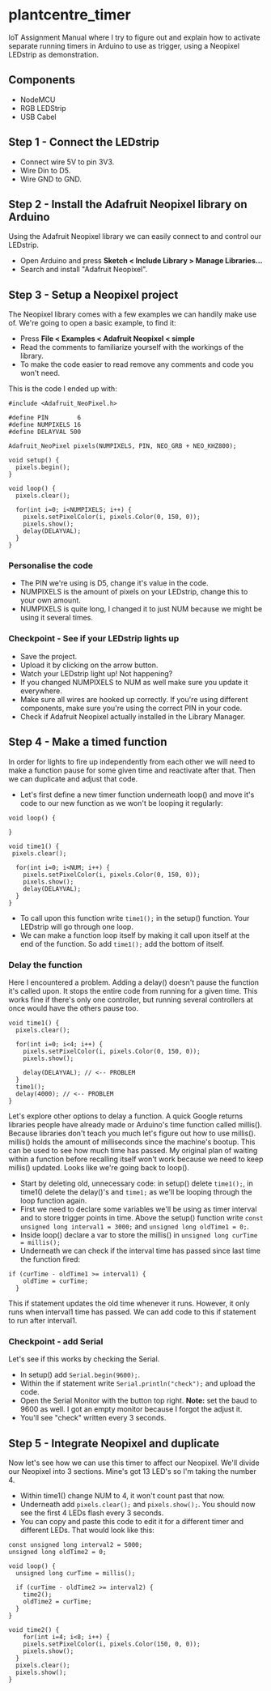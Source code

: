 # plantcentre_timer
IoT Assignment Manual where I try to figure out and explain how to activate separate running timers in Arduino to use as trigger, using a Neopixel LEDstrip as demonstration.

## Components
* NodeMCU
* RGB LEDStrip
* USB Cabel

## Step 1 - Connect the LEDstrip
- Connect wire 5V to pin 3V3.
- Wire Din to D5.
- Wire GND to GND.

## Step 2 - Install the Adafruit Neopixel library on Arduino
Using the Adafruit Neopixel library we can easily connect to and control our LEDstrip.

- Open Arduino and press **Sketch < Include Library > Manage Libraries...**
- Search and install "Adafruit Neopixel".

## Step 3 - Setup a Neopixel project
The Neopixel library comes with a few examples we can handily make use of.
We're going to open a basic example, to find it:

- Press **File < Examples < Adafruit Neopixel < simple**
- Read the comments to familiarize yourself with the workings of the library.
- To make the code easier to read remove any comments and code you won't need.

This is the code I ended up with:
```
#include <Adafruit_NeoPixel.h>

#define PIN        6 
#define NUMPIXELS 16 
#define DELAYVAL 500

Adafruit_NeoPixel pixels(NUMPIXELS, PIN, NEO_GRB + NEO_KHZ800);

void setup() {
  pixels.begin(); 
}

void loop() {
  pixels.clear(); 

  for(int i=0; i<NUMPIXELS; i++) { 
    pixels.setPixelColor(i, pixels.Color(0, 150, 0));
    pixels.show(); 
    delay(DELAYVAL);
  }
}
```
### Personalise the code
- The PIN we're using is D5, change it's value in the code.
- NUMPIXELS is the amount of pixels on your LEDstrip, change this to your own amount.
- NUMPIXELS is quite long, I changed it to just NUM because we might be using it several times.

### Checkpoint - See if your LEDstrip lights up
- Save the project.
- Upload it by clicking on the arrow button.
- Watch your LEDstrip light up!
Not happening?
- If you changed NUMPIXELS to NUM as well make sure you update it everywhere.
- Make sure all wires are hooked up correctly. If you're using different components, make sure you're using the correct PIN in your code.
- Check if Adafruit Neopixel actually installed in the Library Manager.

## Step 4 - Make a timed function
In order for lights to fire up independently from each other we will need to make a function pause for some given time and reactivate after that. Then we can duplicate and adjust that code.

- Let's first define a new timer function underneath loop() and move it's code to our new function as we won't be looping it regularly:
```
void loop() {

}

void time1() {
 pixels.clear(); 

  for(int i=0; i<NUM; i++) { 
    pixels.setPixelColor(i, pixels.Color(0, 150, 0));
    pixels.show(); 
    delay(DELAYVAL);
  }
}
```
- To call upon this function write `time1();` in the setup() function. Your LEDstrip will go through one loop.
- We can make a function loop itself by making it call upon itself at the end of the function. So add `time1();` add the bottom of itself.

### Delay the function
Here I encountered a problem. Adding a delay() doesn't pause the function it's called upon. It stops the entire code from running for a given time. This works fine if there's only one controller, but running several controllers at once would have the others pause too. 

```
void time1() {
  pixels.clear(); 

  for(int i=0; i<4; i++) { 
    pixels.setPixelColor(i, pixels.Color(0, 150, 0));
    pixels.show(); 
    
    delay(DELAYVAL); // <-- PROBLEM
  }
  time1();
  delay(4000); // <-- PROBLEM
}
```

Let's explore other options to delay a function. A quick Google returns libraries people have already made or Arduino's time function called millis(). Because libraries don't teach you much let's figure out how to use millis(). millis() holds the amount of milliseconds since the machine's bootup. This can be used to see how much time has passed. My original plan of waiting within a function before recalling itself won't work because we need to keep millis() updated. Looks like we're going back to loop().

- Start by deleting old, unnecessary code: in setup() delete `time1();`, in time1() delete the delay()'s and `time1;` as we'll be looping through the loop function again.
- First we need to declare some variables we'll be using as timer interval and to store trigger points in time. Above the setup() function write `const unsigned long interval1 = 3000;` and `unsigned long oldTime1 = 0;`.
- Inside loop() declare a var to store the millis() in `unsigned long curTime = millis();`
- Underneath we can check if the interval time has passed since last time the function fired:
```
if (curTime - oldTime1 >= interval1) {
    oldTime = curTime;
  }
```
This if statement updates the old time whenever it runs. However, it only runs when interval1 time has passed. We can add code to this if statement to run after interval1.

### Checkpoint - add Serial
Let's see if this works by checking the Serial.
- In setup() add `Serial.begin(9600);`.
- Within the if statement write `Serial.println("check");` and upload the code.
- Open the Serial Monitor with the button top right. **Note:** set the baud to 9600 as well. I got an empty monitor because I forgot the adjust it.
- You'll see "check" written every 3 seconds.

## Step 5 - Integrate Neopixel and duplicate
Now let's see how we can use this timer to affect our Neopixel. We'll divide our Neopixel into 3 sections. Mine's got 13 LED's so I'm taking the number 4.
- Within time1() change NUM to 4, it won't count past that now.
- Underneath add `pixels.clear();` and `pixels.show();`. You should now see the first 4 LEDs flash every 3 seconds.
- You can copy and paste this code to edit it for a different timer and different LEDs. That would look like this:

```
const unsigned long interval2 = 5000;
unsigned long oldTime2 = 0;

void loop() {
  unsigned long curTime = millis();

  if (curTime - oldTime2 >= interval2) {
    time2();
    oldTime2 = curTime;
  }
}

void time2() {
    for(int i=4; i<8; i++) { 
    pixels.setPixelColor(i, pixels.Color(150, 0, 0));
    pixels.show();   
  }
  pixels.clear();
  pixels.show();
}
```
